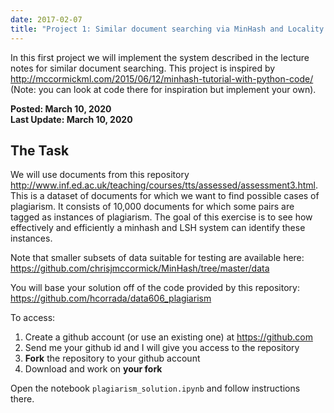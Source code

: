 ```yaml
---
date: 2017-02-07
title: "Project 1: Similar document searching via MinHash and Locality Sensitive Hashing" 
---
```


In this first project we will implement the system described in the lecture notes for similar document searching.
This project is inspired by http://mccormickml.com/2015/06/12/minhash-tutorial-with-python-code/ (Note: you can look at code there
for inspiration but implement your own).

<!--more-->

**Posted: March 10, 2020**   
**Last Update:  March 10, 2020** 

## The Task

We will use documents from this repository http://www.inf.ed.ac.uk/teaching/courses/tts/assessed/assessment3.html.
This is a dataset of documents for which we want to find possible cases of plagiarism. It consists of 10,000 documents for which
some pairs are tagged as instances of plagiarism. The goal of this exercise is to see how effectively and efficiently 
a minhash and LSH system can identify these instances.

Note that smaller subsets of data suitable for testing are available here:
https://github.com/chrisjmccormick/MinHash/tree/master/data

You will base your solution off of the code provided by this repository:
https://github.com/hcorrada/data606_plagiarism

To access: 

1. Create a github account (or use an existing one) at https://github.com  
2. Send me your github id and I will give you access to the repository  
3. **Fork** the repository to your github account  
4. Download and work on **your fork**  

Open the notebook `plagiarism_solution.ipynb` and follow instructions there.

